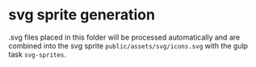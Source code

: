 # svg sprite generation

.svg files placed in this folder will be processed automatically 
and are combined into the svg sprite `public/assets/svg/icons.svg`
with the gulp task `svg-sprites`.
